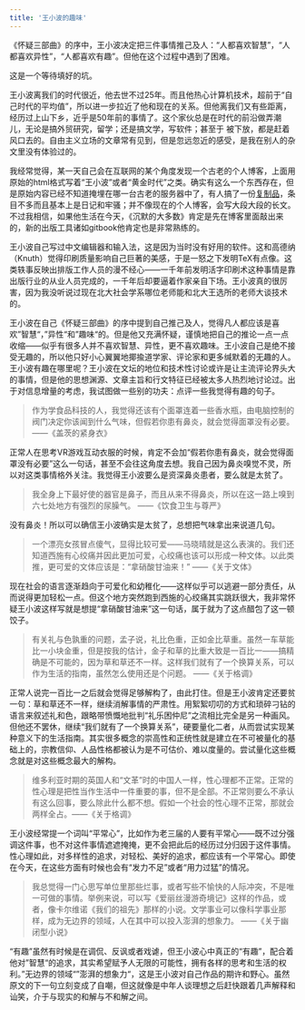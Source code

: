 ```yaml
---
title: '王小波的趣味'
---
```


《怀疑三部曲》的序中，王小波决定把三件事情推己及人：“人都喜欢智慧”，“人都喜欢异性”，“人都喜欢有趣”。但他在这个过程中遇到了困难。

<!--more-->

这是一个等待填好的坑。

王小波离我们的时代很近，他去世不过25年。而且他热心计算机技术，超前于“自己时代的平均值”，所以进一步拉近了他和现在的关系。但他离我们又有些距离，经历过上山下乡，近乎是50年前的事情了。这个家伙总是在时代的前沿做弄潮儿，无论是搞外贸研究，留学；还是搞文学，写软件；甚至于 被下放，都是赶着风口去的。自由主义立场的文章常有见到，但是忽远忽近的感受，是我在别人的杂文里没有体验过的。

我经常觉得，某一天自己会在互联网的某个角度发现一个古老的个人博客，上面用原始的html格式写着“王小波”或者“黄金时代”之类。确实有这么一个东西存在，但是原始内容已经不知道掩埋在哪一台古老的服务器中了，有人搞了一份[复制品](https://web.archive.org/web/20211007013350/https%3A%2F%2F91biji.com%2Fsocial%2Fleon%2Fframebook%2Fnotes%2Fnote%2F9174%2F)，条目不多而且基本上是日记和牢骚；并不像现在的个人博客，会写大段大段的长文。不过我相信，如果他生活在今天，《沉默的大多数》肯定是先在博客里面敲出来的，新的出版工具诸如gitbook他肯定也是非常熟练的。

王小波自己写过中文编辑器和输入法，这是因为当时没有好用的软件。这和高德纳（Knuth）觉得印刷质量影响自己巨著的美感，于是一怒之下发明TeX有点像。这类轶事反映出排版工作人员的漫不经心——一千年前发明活字印刷术这种事情是靠出版行业的从业人员完成的，一千年后却要逼着作家亲自下场。王小波真的很厉害，因为我没听说过现在北大社会学系哪位老师能和北大王选所的老师大谈技术的。

王小波在自己《怀疑三部曲》的序中提到自己推己及人，觉得凡人都应该是喜欢”智慧“，”异性“和”趣味“的。但是他又充满怀疑，谨慎地把自己的推论一点一点收缩——似乎有很多人并不喜欢智慧、异性，更不喜欢趣味。王小波自己是绝不接受无趣的，所以他只好小心翼翼地揶揄道学家、评论家和更多缄默着的无趣的人。王小波有趣在哪里呢？王小波在文坛的地位和技术性讨论或许是让主流评论界头大的事情，但是他的思想渊源、文章主旨和行文特征已经被太多人热烈地讨论过。出于对信息增量的考虑，我试图做一些别的功夫：点评一些我觉得有趣的句子。

> 作为学食品科技的人，我觉得还该有个面罩连着一些香水瓶，由电脑控制的阀门决定你该闻到什么气味，但假若你患有鼻炎，就会觉得面罩没有必要。——《盖茨的紧身衣》

正常人在思考VR游戏互动衣服的时候，肯定不会加“假若你患有鼻炎，就会觉得面罩没有必要”这么一句话，甚至不会往这角度去想。我自己因为鼻炎嗅觉不灵，所以对这类事情格外关注。我觉得王小波要么是资深鼻炎患者，要么就是太贫了。

> 我全身上下最好使的器官是鼻子，而且从来不得鼻炎，所以在这一路上嗅到六七处地方有强烈的尿臊气。 ——《饮食卫生与尊严》

没有鼻炎！所以可以确信王小波确实是太贫了，总想把气味拿出来说道几句。

> 一个漂亮女孩冒点傻气，显得比较可爱——马晓晴就是这么表演的。我们还知道西施有心绞痛并因此更加可爱，心绞痛也该可以形成一种文体。以此类推，更可爱的文体应该是：“拿硝酸甘油来！” ——《关于文体》

现在社会的语言逐渐趋向于可爱化和幼稚化——这样似乎可以逃避一部分责任，从而说得更加轻松一点。但这个地方突然跑到西施的心绞痛其实跳跃很大，我非常怀疑王小波这样写就是想提“拿硝酸甘油来”这一句话，属于就为了这点醋包了这一顿饺子。

> 有关礼与色孰重的问题，孟子说，礼比色重，正如金比草重。虽然一车草能比一小块金重，但是按我的估计，金子和草的比重大致是一百比一——搞精确是不可能的，因为草和草还不一样。这样我们就有了一个换算关系，可以作为生活的指南，虽然怎么使用还是个问题。 ——《关于格调》

正常人说完一百比一之后就会觉得足够解构了，由此打住。但是王小波肯定还要贫一句：草和草还不一样，继续消解事情的严肃性。用絮絮叨叨的方式和琐碎刁钻的语言来叙述礼和色，跟略带愤慨地批判“礼乐困仲尼”之流相比完全是另一种画风。但他还不罢休，继续“我们就有了一个换算关系”，硬要量化二者，从而尝试实现某种意义下的生活指南。其实很多概念的崇高性和正统性就是建立在不可被量化的基础上的，宗教信仰、人品性格都被认为是不可估价、难以度量的。尝试量化这些概念就是对这些概念最大的解构。

> 维多利亚时期的英国人和“文革”时的中国人一样，性心理都不正常。正常的性心理是把性当作生活中一件重要的事，但不是全部。不正常则要么不承认有这么回事，要么除此什么都不想。假如一个社会的性心理不正常，那就会两样全占。——《关于格调》

王小波经常提一个词叫“平常心”，比如作为老三届的人要有平常心——既不过分强调这件事，也不对这件事情遮遮掩掩，更不会把此后的经历过分归因于这件事情。性心理如此，对多样性的追求，对轻松、美好的追求，都应该有一个平常心。即使在今天，在这些方面有时候也会有“发力不足”或者“用力过猛”的情况。

> 我总觉得一门心思写单位里那些烂事，或者写些不愉快的人际冲突，不是唯一可做的事情。举例来说，可以写《爱丽丝漫游奇境记》这样的作品，或者，像卡尔维诺《我们的祖先》那样的小说。文学事业可以像科学事业那样，成为无边界的领域，人在其中可以投入澎湃的想象力。 ——《关于幽闭型小说》

“有趣”虽然有时候是在调侃、反讽或者戏谑，但王小波心中真正的“有趣”，配合着他对”智慧“的追求，其实希望赋予人无限的可能性，拥有各样的思考和生活的权利。”无边界的领域“”澎湃的想象力“，这是王小波对自己作品的期许和野心。虽然原文的下一句立刻变成了自嘲，但这就像是中年人谈理想之后赶快跟着几声解释和讪笑，介于与现实的和解与不和解之间。